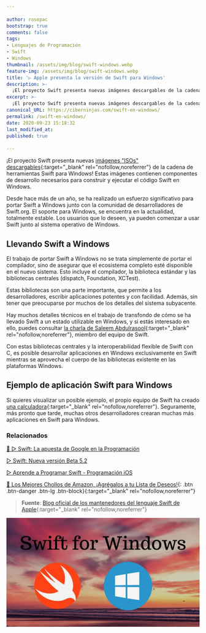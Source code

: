 ```yaml
---

author: rosepac
bootstrap: true
comments: false
tags:
- Lenguajes de Programación
- Swift
- Windows
thumbnail: /assets/img/blog/swift-windows.webp
feature-img: /assets/img/blog/swift-windows.webp
title: '▷ Apple presenta la versión de Swift para Windows'
description: >-
  ¡El proyecto Swift presenta nuevas imágenes descargables de la cadena de herramientas Swift para Windows! Estas imágenes contienen componentes de desarrollo necesarios para construir y ejecutar código Swift en Windows.
excerpt: >-
  ¡El proyecto Swift presenta nuevas imágenes descargables de la cadena de herramientas Swift para Windows! Estas imágenes contienen componentes de desarrollo necesarios para construir y ejecutar código Swift en Windows.
canonical_URL: https://ciberninjas.com/swift-en-windows/
permalink: /swift-en-windows/
date: 2020-09-23 15:18:32
last_modified_at: 
published: true

---
```


¡El proyecto Swift presenta nuevas [imágenes "ISOs" descargables](https://swift.org/download/){:target="_blank" rel="nofollow,noreferrer"} de la cadena de herramientas Swift para Windows! Estas imágenes contienen componentes de desarrollo necesarios para construir y ejecutar el código Swift en Windows.

Desde hace más de un año, se ha realizado un esfuerzo significativo para portar Swift a Windows junto con la comunidad de desarrolladores de Swift.org. El soporte para Windows, se encuentra en la actualidad, totalmente estable. Los usuarios que lo deseen, ya pueden comenzar a usar Swift junto al sistema operativo de Windows.

## **Llevando Swift a Windows**

El trabajo de portar Swift a Windows no se trata simplemente de portar el compilador, sino de asegurar que el ecosistema completo esté disponible en el nuevo sistema. Esto incluye el compilador, la biblioteca estándar y las bibliotecas centrales (dispatch, Foundation, XCTest).

Estas bibliotecas son una parte importante, que permite a los desarrolladores, escribir aplicaciones potentes y con facilidad. Además, sin tener que preocuparse por muchos de los detalles del sistema subyacente.

Hay muchos detalles técnicos en el trabajo de transfondo de cómo se ha llevado Swift a un estado utilizable en Windows, y si estás interesado en ello, puedes consultar [la charla de Saleem Abdulrasool](https://www.youtube.com/watch?v=Zjlxa1NIfJc){:target="_blank" rel="nofollow,noreferrer"}, miembro del equipo de Swift.

Con estas bibliotecas centrales y la interoperabilidad flexible de Swift con C, es posible desarrollar aplicaciones en Windows exclusivamente en Swift mientras se aprovecha el cuerpo de las bibliotecas existente en las plataformas Windows.

## **Ejemplo de aplicación Swift para Windows**

Si quieres visualizar un posible ejemplo, el propio equipo de Swift ha creado [una calculadora](https://github.com/compnerd/swift-win32/blob/ed4993f7cbb284a83ee77fcecdc2570cf24355e4/Examples/Calculator/Calculator.swift){:target="_blank" rel="nofollow,noreferrer"}. Seguramente, más pronto que tarde, muchas otros desarrolladores crearan muchas más aplicaciones en Swift para Windows.

### **Relacionados** <!-- omit in toc -->

[🥇 ▷ Swift: La apuesta de Google en la Programación](https://ciberninjas.com/swift-apuesta-google/)

[▷ Swift: Nueva versión Beta 5.2](https://ciberninjas.com/swift-version-beta-5-2/)

[‍▷ Aprende a Programar Swift - Programación iOS](https://ciberninjas.com/catalogo/aprende-a-programar-swift-programacion-ios/‍)

[🛒 Los Mejores Chollos de Amazon, ¡Agrégalos a tu Lista de Deseos!](https://www.amazon.es/shop/cibercursos "Los Mejores Chollos de Amazon, Ofertas Flash, Black Monday y Amazon Prime Day"){: .btn .btn-danger .btn-lg .btn-block}{:target="_blank" rel="nofollow,noreferrer"}

> **Fuente**: [Blog oficial de los mantenedores del lenguaje Swift de Apple](https://swift.org/blog/swift-on-windows/ "Blog oficial de los mantenedores del lenguaje Swift de Apple"){:target="_blank" rel="nofollow,noreferrer"}

![Apple presenta la versión de Swift para Windows](/assets/img/blog/swift-windows.webp "Apple presenta la versión de Swift para Windows")